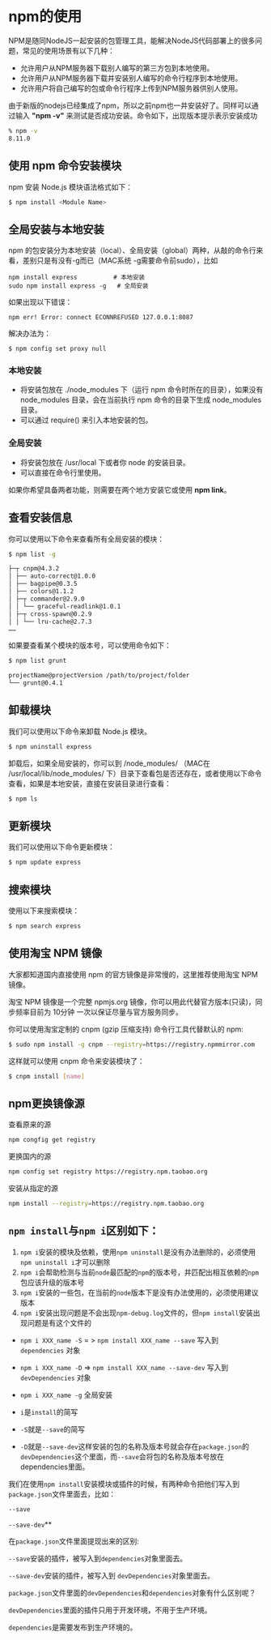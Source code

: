 # npm的使用



NPM是随同NodeJS一起安装的包管理工具，能解决NodeJS代码部署上的很多问题，常见的使用场景有以下几种：

- 允许用户从NPM服务器下载别人编写的第三方包到本地使用。
- 允许用户从NPM服务器下载并安装别人编写的命令行程序到本地使用。
- 允许用户将自己编写的包或命令行程序上传到NPM服务器供别人使用。

由于新版的nodejs已经集成了npm，所以之前npm也一并安装好了。同样可以通过输入 **"npm -v"** 来测试是否成功安装。命令如下，出现版本提示表示安装成功

```bash
% npm -v
8.11.0
```



## 使用 npm 命令安装模块

npm 安装 Node.js 模块语法格式如下：

```bash
$ npm install <Module Name>
```



## 全局安装与本地安装

npm 的包安装分为本地安装（local）、全局安装（global）两种，从敲的命令行来看，差别只是有没有-g而已（MAC系统 -g需要命令前sudo），比如

```
npm install express          # 本地安装
sudo npm install express -g   # 全局安装
```

如果出现以下错误：

```
npm err! Error: connect ECONNREFUSED 127.0.0.1:8087 
```

解决办法为：

```
$ npm config set proxy null
```

### 本地安装

- 将安装包放在 ./node_modules 下（运行 npm 命令时所在的目录），如果没有 node_modules 目录，会在当前执行 npm 命令的目录下生成 node_modules 目录。
- 可以通过 require() 来引入本地安装的包。

### 全局安装

- 将安装包放在 /usr/local 下或者你 node 的安装目录。
- 可以直接在命令行里使用。

如果你希望具备两者功能，则需要在两个地方安装它或使用 **npm link**。



## 查看安装信息



你可以使用以下命令来查看所有全局安装的模块：

```bash
$ npm list -g

├─┬ cnpm@4.3.2
│ ├── auto-correct@1.0.0
│ ├── bagpipe@0.3.5
│ ├── colors@1.1.2
│ ├─┬ commander@2.9.0
│ │ └── graceful-readlink@1.0.1
│ ├─┬ cross-spawn@0.2.9
│ │ └── lru-cache@2.7.3
……
```

如果要查看某个模块的版本号，可以使用命令如下：

```bash
$ npm list grunt

projectName@projectVersion /path/to/project/folder
└── grunt@0.4.1
```





## 卸载模块

我们可以使用以下命令来卸载 Node.js 模块。

```bash
$ npm uninstall express
```

卸载后，如果全局安装的，你可以到 /node_modules/ （MAC在 /usr/local/lib/node_modules/ 下）目录下查看包是否还存在，或者使用以下命令查看，如果是本地安装，直接在安装目录进行查看：

```bash
$ npm ls
```



## 更新模块

我们可以使用以下命令更新模块：

```bash
$ npm update express
```

## 搜索模块

使用以下来搜索模块：

```bash
$ npm search express
```





## 使用淘宝 NPM 镜像

大家都知道国内直接使用 npm 的官方镜像是非常慢的，这里推荐使用淘宝 NPM 镜像。

淘宝 NPM 镜像是一个完整 npmjs.org 镜像，你可以用此代替官方版本(只读)，同步频率目前为 10分钟 一次以保证尽量与官方服务同步。

你可以使用淘宝定制的 cnpm (gzip 压缩支持) 命令行工具代替默认的 npm:

```bash
$ sudo npm install -g cnpm --registry=https://registry.npmmirror.com
```

这样就可以使用 cnpm 命令来安装模块了：

```bash
$ cnpm install [name]
```





## npm更换镜像源



查看原来的源

```bash
npm congfig get registry
```

更换国内的源

```bash
npm config set registry https://registry.npm.taobao.org
```

安装从指定的源

```bash
npm install --registry=https://registry.npm.taobao.org
```



## `npm install`与`npm i`区别如下：

1. `npm i`安装的模块及依赖，使用`npm uninstall`是没有办法删除的，必须使用`npm uninstall i`才可以删除
2. `npm i`会帮助检测与当前`node`最匹配的`npm`的版本号，并匹配出相互依赖的`npm`包应该升级的版本号
3. `npm i`安装的一些包，在当前的`node`版本下是没有办法使用的，必须使用建议版本
4. `npm i`安装出现问题是不会出现`npm-debug.log`文件的，但`npm install`安装出现问题是有这个文件的

- `npm i XXX_name -S`  = >  `npm install XXX_name --save`    写入到 `dependencies` 对象

- `npm i XXX_name -D`  => `npm install XXX_name --save-dev`   写入到`devDependencies` 对象

-  `npm i XXX_name -g`  全局安装

  

- `i`是`install`的简写
- `-S`就是`--save`的简写
- `-D`就是`--save-dev`这样安装的包的名称及版本号就会存在`package.json`的`devDependencies`这个里面，而`--save`会将包的名称及版本号放在dependencies里面。



我们在使用`npm install`安装模块或插件的时候，有两种命令把他们写入到 `package.json`文件里面去，比如：

 `--save`

`--save-dev`**



在`package.json`文件里面提现出来的区别:

`--save`安装的插件，被写入到`dependencies`对象里面去。

`--save-dev`安装的插件，被写入到 `devDependencies`对象里面去。



`package.json`文件里面的`devDependencies`和`dependencies`对象有什么区别呢？

`devDependencies`里面的插件只用于开发环境，不用于生产环境。

`dependencies`是需要发布到生产环境的。



